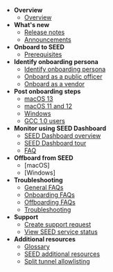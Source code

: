 - **Overview**
  - [Overview](overview)
- **What's new**
  - [Release notes](release-notes)
  - [Announcements](announcements)
- **Onboard to SEED**  
  - [Prerequisites](prerequisites-for-onboarding)
- **Identify onboarding persona**
  - [Identify onboarding persona](/onboard-device/identify-onboarding-persona)
  - [Onboard as a public officer](onboard-device/public-officer)
  - [Onboard as a vendor](onboard-device/vendor)
- **Post onboarding steps**    
  - [macOS 13](/post-onboarding-instructions/mac-os-13.md)
  - [macOS 11 and 12](/post-onboarding-instructions/mac-os.md)
  - [Windows](/post-onboarding-instructions/windows.md)
  - [GCC 1.0 users](/post-onboarding-instructions/gcc-1-users.md)
- **Monitor using SEED Dashboard**
  - [SEED Dashboard overview](/seed-overview.md)
  - [SEED Dashboard tour](/seed-dashboard-tour.md)
  - [FAQ](/seed-dashboard-faq.md)
- **Offboard from SEED**
  - [macOS]
  - [Windows]
- **Troubleshooting**
  - [General FAQs](/faqs/general-faq.md)
  - [Onboarding FAQs](/faqs/onboarding-faq.md)
  - [Offboarding FAQs](/faqs/seed-offboarding-faq.md)
  - [Troubleshooting](/faqs/troubleshooting.md)
- **Support**
  - [Create support request](raise-an-incident-support-request)
  - [View SEED service status](seed-status)
- **Additional resources**  
  - [Glossary](glossary)
  - [SEED additional resources](additional-resources/additional-resources)
  - [Split tunnel allowlisting](additional-resources/split-tunnel-allowlist)
  
